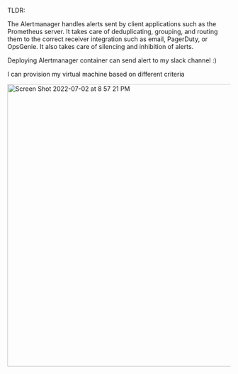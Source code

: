 TLDR:

The Alertmanager handles alerts sent by client applications such as the Prometheus server. It takes care of deduplicating, grouping, and routing them to the correct receiver integration such as email, PagerDuty, or OpsGenie. It also takes care of silencing and inhibition of alerts.

Deploying Alertmanager container can send alert to my slack channel :)

I can provision my virtual machine based on different criteria 

<img width="637" alt="Screen Shot 2022-07-02 at 8 57 21 PM" src="https://user-images.githubusercontent.com/96213845/177023987-f9e332ad-23d7-41cd-909a-b77da2ba8019.png">
